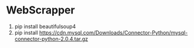 # WebScrapper

 1. pip install beautifulsoup4
 2. pip install https://cdn.mysql.com/Downloads/Connector-Python/mysql-connector-python-2.0.4.tar.gz